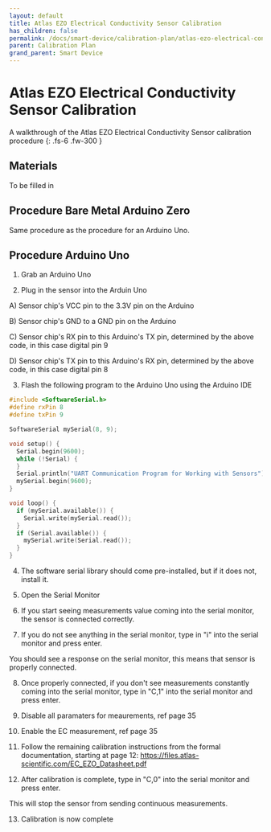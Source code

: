 ```yaml
---
layout: default
title: Atlas EZO Electrical Conductivity Sensor Calibration
has_children: false
permalink: /docs/smart-device/calibration-plan/atlas-ezo-electrical-conductivity-sensor-calibration
parent: Calibration Plan
grand_parent: Smart Device
---
```


# Atlas EZO Electrical Conductivity Sensor Calibration

A walkthrough of the Atlas EZO Electrical Conductivity Sensor calibration procedure
{: .fs-6 .fw-300 }

## Materials

To be filled in

## Procedure Bare Metal Arduino Zero

Same procedure as the procedure for an Arduino Uno.

## Procedure Arduino Uno

1. Grab an Arduino Uno

2. Plug in the sensor into the Arduin Uno

  A) Sensor chip's VCC pin to the 3.3V pin on the Arduino

  B) Sensor chip's GND to a GND pin on the Arduino

  C) Sensor chip's RX pin to this Arduino's TX pin, determined by the above code, in this case digital pin 9
  
  D) Sensor chip's TX pin to this Arduino's RX pin, determined by the above code, in this case digital pin 8

3. Flash the following program to the Arduino Uno using the Arduino IDE


```c++
#include <SoftwareSerial.h>
#define rxPin 8
#define txPin 9

SoftwareSerial mySerial(8, 9); 

void setup() {
  Serial.begin(9600);
  while (!Serial) {
  }
  Serial.println("UART Communication Program for Working with Sensors");
  mySerial.begin(9600);
}

void loop() { 
  if (mySerial.available()) {
    Serial.write(mySerial.read());
  }
  if (Serial.available()) {
    mySerial.write(Serial.read());
  }
}
```

4. The software serial library should come pre-installed, but if it does not, install it.

5. Open the Serial Monitor

6. If you start seeing measurements value coming into the serial monitor, the sensor is connected correctly.

7. If you do not see anything in the serial monitor, type in "i" into the serial monitor and press enter.

You should see a response on the serial monitor, this means that sensor is properly connected.

8. Once properly connected, if you don't see measurements constantly coming into the serial monitor, type in "C,1" into the serial monitor and press enter.

9. Disable all paramaters for meaurements, ref page 35

10. Enable the EC measurement, ref page 35

11. Follow the remaining calibration instructions from the formal documentation, starting at page 12: https://files.atlas-scientific.com/EC_EZO_Datasheet.pdf

12. After calibration is complete, type in "C,0" into the serial monitor and press enter.

This will stop the sensor from sending continuous measurements.

13. Calibration is now complete

<!--
# Publish Data

In this section, the following table is provided  regarding 
publishing of data to the MQTT broker namespace. Additionally,
examples for the payload of the MQTT packet are provided for further
clarity.

## Publish Topic Table

| **Topic**               | **Purpose**                                      |
| ----------------------  | ------------------------------------------------ |
| *$aws/<buoy_id>/data/*  | Destination of raw collected client sensor data. |
| *$aws/<buoy_id>/error/* | Reserved for logging of errors                   |


### JSON Shorthand Abbreviations

The packet payload is published as a serialized JSON string. The values
of the aforementioned string correspond to the particular sensor from which
the data has been collected. A breakdown of the expanded meaning of the shorthand
abbreviations is presented below:

#### **$aws/<buoy_id>/data/**

| **Shorthand**               | **Expanded**                            | **Units**         |
| --------------------------- | --------------------------------------  | ----------------- |
| do                          | Dissolved Oxygen Sensor                 | *mg/L*            |
| ec                          | Electrical Conductivity Sensor          | *ms/cm*           |
| liqlev                      | Liquid Level Sensor                     | *bool*            |
| ph                          | PH Sensor                               | *pH*              |
| tds                         | Total Dissolved Solids Sensor           | *ppm*             |
| tbd                         | Turbidity Sensor                        | *NTU*             |
| wf                          | Water Flow Sensor                       | *L/s*             |
| wp                          | Water Pressure Sensor                   | *kpa*             |
| temp                        | Temperature Sensor                      | *Degrees Celsius* |


### Payload: *$aws/<buoy_id>/error/*

```json
{
  "do": 80.3,      
  "ec": 250.21,    
  "liqlev": true,  
  "ph": 7.03,      
  "tds": 550.96,   
  "tbd": 0.8,      
  "wf": 1.904,     
  "wp": 9.81,      
  "temp" : 20.34   
}
```

### Payload: *$aws/<buoy_id>/error/*
```json
{
  "errno": 4,
  "errmsg": "Failed to collect data from pH sensor"
}
```


 *For more specific sensor information breakdown (name, data type, and data value) please refer to the relevant [sensors docs pages](https://github.com/just-the-docs/just-the-docs/tree/main/docs/CODE_OF_CONDUCT.md).*
 -->